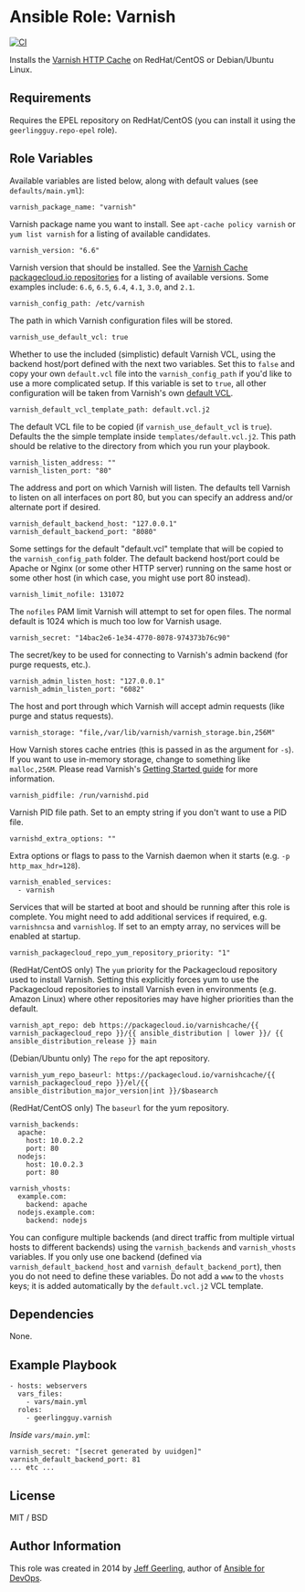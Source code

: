 # Ansible Role: Varnish

[![CI](https://github.com/geerlingguy/ansible-role-varnish/workflows/CI/badge.svg?event=push)](https://github.com/geerlingguy/ansible-role-varnish/actions?query=workflow%3ACI)

Installs the [Varnish HTTP Cache](https://varnish-cache.org/) on RedHat/CentOS or Debian/Ubuntu Linux.

## Requirements

Requires the EPEL repository on RedHat/CentOS (you can install it using the `geerlingguy.repo-epel` role).

## Role Variables

Available variables are listed below, along with default values (see `defaults/main.yml`):

    varnish_package_name: "varnish"

Varnish package name you want to install. See `apt-cache policy varnish` or `yum list varnish` for a listing of available candidates.

    varnish_version: "6.6"

Varnish version that should be installed. See the [Varnish Cache packagecloud.io repositories](https://packagecloud.io/varnishcache) for a listing of available versions. Some examples include: `6.6`, `6.5`, `6.4`, `4.1`, `3.0`, and `2.1`.

    varnish_config_path: /etc/varnish

The path in which Varnish configuration files will be stored.

    varnish_use_default_vcl: true

Whether to use the included (simplistic) default Varnish VCL, using the backend host/port defined with the next two variables. Set this to `false` and copy your own `default.vcl` file into the `varnish_config_path` if you'd like to use a more complicated setup. If this variable is set to `true`, all other configuration will be taken from Varnish's own [default VCL](https://www.varnish-cache.org/trac/browser/bin/varnishd/default.vcl?rev=3.0).

    varnish_default_vcl_template_path: default.vcl.j2

The default VCL file to be copied (if `varnish_use_default_vcl` is `true`). Defaults the the simple template inside `templates/default.vcl.j2`. This path should be relative to the directory from which you run your playbook.

    varnish_listen_address: ""
    varnish_listen_port: "80"

The address and port on which Varnish will listen. The defaults tell Varnish to listen on all interfaces on port 80, but you can specify an address and/or alternate port if desired.

    varnish_default_backend_host: "127.0.0.1"
    varnish_default_backend_port: "8080"

Some settings for the default "default.vcl" template that will be copied to the `varnish_config_path` folder. The default backend host/port could be Apache or Nginx (or some other HTTP server) running on the same host or some other host (in which case, you might use port 80 instead).

    varnish_limit_nofile: 131072

The `nofiles` PAM limit Varnish will attempt to set for open files. The normal default is 1024 which is much too low for Varnish usage.

    varnish_secret: "14bac2e6-1e34-4770-8078-974373b76c90"

The secret/key to be used for connecting to Varnish's admin backend (for purge requests, etc.).

    varnish_admin_listen_host: "127.0.0.1"
    varnish_admin_listen_port: "6082"

The host and port through which Varnish will accept admin requests (like purge and status requests).

    varnish_storage: "file,/var/lib/varnish/varnish_storage.bin,256M"

How Varnish stores cache entries (this is passed in as the argument for `-s`). If you want to use in-memory storage, change to something like `malloc,256M`. Please read Varnish's [Getting Started guide](http://book.varnish-software.com/4.0/chapters/Getting_Started.html) for more information.

    varnish_pidfile: /run/varnishd.pid

Varnish PID file path. Set to an empty string if you don't want to use a PID file.

    varnishd_extra_options: ""

Extra options or flags to pass to the Varnish daemon when it starts (e.g. `-p http_max_hdr=128`).

    varnish_enabled_services:
      - varnish

Services that will be started at boot and should be running after this role is complete. You might need to add additional services if required, e.g. `varnishncsa` and `varnishlog`. If set to an empty array, no services will be enabled at startup.

    varnish_packagecloud_repo_yum_repository_priority: "1"

(RedHat/CentOS only) The `yum` priority for the Packagecloud repository used to install Varnish. Setting this explicitly forces yum to use the Packagecloud repositories to install Varnish even in environments (e.g. Amazon Linux) where other repositories may have higher priorities than the default.

    varnish_apt_repo: deb https://packagecloud.io/varnishcache/{{ varnish_packagecloud_repo }}/{{ ansible_distribution | lower }}/ {{ ansible_distribution_release }} main

(Debian/Ubuntu only) The `repo` for the apt repository.

    varnish_yum_repo_baseurl: https://packagecloud.io/varnishcache/{{ varnish_packagecloud_repo }}/el/{{ ansible_distribution_major_version|int }}/$basearch

(RedHat/CentOS only) The `baseurl` for the yum repository.

    varnish_backends:
      apache:
        host: 10.0.2.2
        port: 80
      nodejs:
        host: 10.0.2.3
        port: 80
    
    varnish_vhosts:
      example.com:
        backend: apache
      nodejs.example.com:
        backend: nodejs

You can configure multiple backends (and direct traffic from multiple virtual hosts to different backends) using the `varnish_backends` and `varnish_vhosts` variables. If you only use one backend (defined via `varnish_default_backend_host` and `varnish_default_backend_port`), then you do not need to define these variables. Do not add a `www` to the `vhosts` keys; it is added automatically by the `default.vcl.j2` VCL template.

## Dependencies

None.

## Example Playbook

    - hosts: webservers
      vars_files:
        - vars/main.yml
      roles:
        - geerlingguy.varnish

*Inside `vars/main.yml`*:

    varnish_secret: "[secret generated by uuidgen]"
    varnish_default_backend_port: 81
    ... etc ...

## License

MIT / BSD

## Author Information

This role was created in 2014 by [Jeff Geerling](https://www.jeffgeerling.com/), author of [Ansible for DevOps](https://www.ansiblefordevops.com/).
